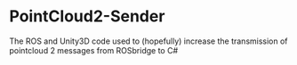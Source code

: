 # PointCloud2-Sender
The ROS and Unity3D code used to (hopefully) increase the transmission of pointcloud 2 messages from ROSbridge to C#
